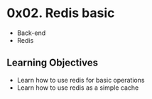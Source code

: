 # 0x02. Redis basic
- Back-end
- Redis

## Learning Objectives
- Learn how to use redis for basic operations
- Learn how to use redis as a simple cache
